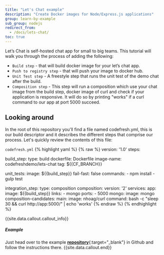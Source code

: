 ```yaml
---
title: "Let's Chat example"
description: "Create Docker images for Node/Express.js applications"
group: learn-by-example
sub_group: nodejs
redirect_from:
  - /docs/lets-chat/
toc: true
---
```


Let’s Chat is self-hosted chat app for small to big teams.
This tutorial will walk you through the process of adding the following:
- `Build step` - that will build docker image for your let’s chat app.
- `Push to registry step` - that will push your image to docker hub.
- `Unit Test step` - A freestyle step that runs the unit test of the demo chat after the build.
- `Composition step` - This step will run a composition which use your chat image from the build step, docker image of curl and check if your application is responsive. It will do so by printing "works" if a curl command to our app at port 5000 succeed.
 
## Looking around
In the root of this repository you'll find a file named codefresh.yml, this is our build descriptor and it describes the different steps that comprise our process. Let's quickly review the contents of this file:

  `codefresh.yml`
{% highlight yaml %}
{% raw %}
version: '1.0'
steps:

  build_step:
    type: build
    dockerfile: Dockerfile
    image-name: codefreshdemo/lets-chat
    tag: ${{CF_BRANCH}}

  unit_tests:
    image: ${{build_step}}
    fail-fast: false
    commands:
      - npm install
      - gulp test

  integration_step:
    type: composition
    composition:
      version: '2'
      services:
        app:
          image: ${{build_step}}
          links:
            - mongo
          ports:
            - 5000
        mongo:
          image: mongo
    composition-candidates:
      main:
        image: nhoag/curl
        command: bash -c "sleep 30 && curl http://app:5000/" | echo 'works'
{% endraw %}
{% endhighlight %}

{{site.data.callout.callout_info}}
##### Example

Just head over to the example [__repository__](https://github.com/codefreshdemo/demochat){:target="_blank"} in Github and follow the instructions there. 
{{site.data.callout.end}}
